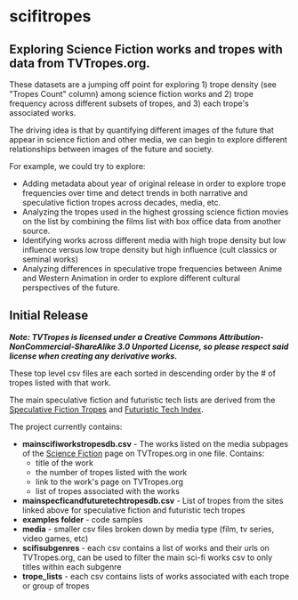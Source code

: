 # scifitropes

## Exploring Science Fiction works and tropes with data from TVTropes.org.

These datasets are a jumping off point for exploring 1) trope density (see "Tropes Count" column) among science fiction works and 2) trope frequency across different subsets of tropes, and 3) each trope's associated works.

The driving idea is that by quantifying different images of the future that appear in science fiction and other media, we can begin to explore different relationships between images of the future and society.

For example, we could try to explore:

* Adding metadata about year of original release in order to explore trope frequencies over time and detect trends in both narrative and speculative fiction tropes across decades, media, etc.
* Analyzing the tropes used in the highest grossing science fiction movies on the list by combining the films list with box office data from another source.
* Identifying works across different media with high trope density but low influence versus low trope density but high influence (cult classics or seminal works)
* Analyzing differences in speculative trope frequencies between Anime and Western Animation in order to explore different cultural perspectives of the future.


## Initial Release

***Note: TVTropes is licensed under a Creative Commons Attribution-NonCommercial-ShareAlike 3.0 Unported License, so please respect said license when creating any derivative works.***

These top level csv files are each sorted in descending order by the # of tropes listed with that work. 

The main speculative fiction and futuristic tech lists are derived from the [Speculative Fiction Tropes](https://tvtropes.org/pmwiki/pmwiki.php/Main/SpeculativeFictionTropes) and [Futuristic Tech Index](https://tvtropes.org/pmwiki/pmwiki.php/Main/FuturisticTechIndex).
 
The project currently contains:
* **mainscifiworkstropesdb.csv** - The works listed on the media subpages of the [Science Fiction](https://tvtropes.org/pmwiki/pmwiki.php/Main/ScienceFiction) page on TVTropes.org in one file. Contains: 
    * title of the work
    * the number of tropes listed with the work
    * link to the work's page on TVTropes.org
    * list of tropes associated with the works
* **mainspecficandfuturetechtropesdb.csv** - List of tropes from the sites linked above for speculative fiction and futuristic tech tropes
* **examples folder** - code samples
* **media** - smaller csv files broken down by media type (film, tv series, video games, etc)
* **scifisubgenres** - each csv contains a list of works and their urls on TVTropes.org, can be used to filter the main sci-fi works csv to only titles within each subgenre
* **trope_lists** - each csv contains lists of works associated with each trope or group of tropes
